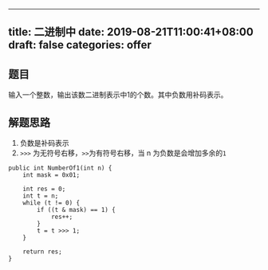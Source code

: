
---
title: 二进制中
date: 2019-08-21T11:00:41+08:00
draft: false
categories: offer
---


## 题目

[](https://www.nowcoder.com/practice/8ee967e43c2c4ec193b040ea7fbb10b8?tpId=13&tqId=11164&rp=1&ru=%2Fta%2Fcoding-interviews&qru=%2Fta%2Fcoding-interviews%2Fquestion-ranking&tPage=1)

输入一个整数，输出该数二进制表示中1的个数。其中负数用补码表示。

## 解题思路

  1. 负数是补码表示
  2. `>>>` 为无符号右移，`>>`为有符号右移，当 n 为负数是会增加多余的`1`

```
public int NumberOf1(int n) {
    int mask = 0x01;

    int res = 0;
    int t = n;
    while (t != 0) {
        if ((t & mask) == 1) {
            res++;
        }
        t = t >>> 1;
    }

    return res;
}
```
